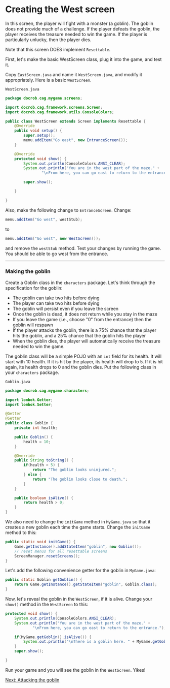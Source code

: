 # Creating the West screen

In this screen, the player will fight with a monster (a goblin). The goblin does not provide much of a challenge. If the player defeats the goblin, the player receives the treasure needed to win the game. If the player is particularly unlucky, then the player dies.

Note that this screen DOES implement `Resettable`.

First, let's make the basic WestScreen class, plug it into the game, and test it. 

Copy `EastScreen.java` and name it `WestScreen.java`, and modify it appropriately. Here is a basic `WestScreen`.

`WestScreen.java`

```java
package docrob.cag.mygame.screens;

import docrob.cag.framework.screens.Screen;
import docrob.cag.framework.utils.ConsoleColors;

public class WestScreen extends Screen implements Resettable {
    @Override
    public void setup() {
        super.setup();
        menu.addItem("Go east", new EntranceScreen());
    }

    @Override
    protected void show() {
        System.out.println(ConsoleColors.ANSI_CLEAR);
        System.out.println("You are in the west part of the maze." +
                "\nFrom here, you can go east to return to the entrance.");

        super.show();

    }

}
```

Also, make the following change to `EntranceScreen`. Change:

```java
menu.addItem("Go west", westStub);
```

to 

```java
menu.addItem("Go west", new WestScreen());
```

and remove the `westStub` method. Test your changes by running the game. You should be able to go west from the entrance.

---

### Making the goblin

Create a Goblin class in the `characters` package. Let's think through the specification for the goblin:

- The goblin can take two hits before dying
- The player can take two hits before dying
- The goblin will persist even if you leave the screen
- Once the goblin is dead, it does not return while you stay in the maze
- If you leave the game (i.e., choose "0" from the entrance) then the goblin will respawn
- If the player attacks the goblin, there is a 75% chance that the player hits the goblin, and a 25% chance that the goblin hits the player
- When the goblin dies, the player will automatically receive the treasure needed to win the game.

The goblin class will be a simple POJO with an `int` field for its health. It will start with 10 health. If it is hit by the player, its health will drop to 5. If it is hit again, its health drops to 0 and the goblin dies. Put the following class in your `characters` package.

`Goblin.java`
```java
package docrob.cag.mygame.characters;

import lombok.Getter;
import lombok.Setter;

@Getter
@Setter
public class Goblin {
    private int health;

    public Goblin() {
        health = 10;
    }

    @Override
    public String toString() {
        if(health > 5) {
            return "The goblin looks uninjured.";
        } else {
            return "The goblin looks close to death.";
        }
    }

    public boolean isAlive() {
        return health > 0;
    }
}
```

We also need to change the `initGame` method in `MyGame.java` so that it creates a new goblin each time the game starts. Change the `initGame` method to this:
```java
public static void initGame() {
    Game.getInstance().addStateItem("goblin", new Goblin());
    // reset menus for all resettable screens
    ScreenManager.resetScreens();
}
```

Let's add the following convenience getter for the goblin in `MyGame.java`:
```java
public static Goblin getGoblin() {
    return Game.getInstance().getStateItem("goblin", Goblin.class);
}
```


Now, let's reveal the goblin in the `WestScreen`, if it is alive. Change your `show()` method in the `WestScreen` to this:
```java
protected void show() {
    System.out.println(ConsoleColors.ANSI_CLEAR);
    System.out.println("You are in the west part of the maze." +
            "\nFrom here, you can go east to return to the entrance.");

    if(MyGame.getGoblin().isAlive()) {
        System.out.println("\nThere is a goblin here. " + MyGame.getGoblin().toString());
    }
    super.show();

}
```

Run your game and you will see the goblin in the `WestScreen`. Yikes!

[Next: Attacking the goblin](attackgoblin.md)
